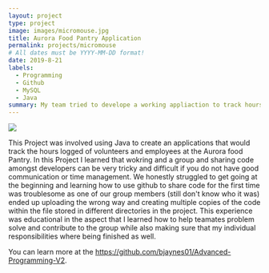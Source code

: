 ```yaml
---
layout: project
type: project
image: images/micromouse.jpg
title: Aurora Food Pantry Application
permalink: projects/micromouse
# All dates must be YYYY-MM-DD format!
date: 2019-8-21
labels:
  - Programming
  - Github
  - MySQL
  - Java
summary: My team tried to develope a working appliaction to track hours logged at the Aurora food pantry.
---
```


<div class="ui small rounded images">
  <img class="ui image" src="../images/micromouse-robot.png">
</div>

This Project was involved using Java to create an applications that would track the hours logged of volunteers and employees at the Aurora food Pantry. In this Project I learned that wokring and a group and sharing code amongst developers can be very tricky and difficult if you do not have good communication or time management.  We honestly struggled to get going at the beginning and learning how to use github to share code for the first time was troublesome as one of our group members (still don't know who it was) ended up uploading the wrong way and creating multiple copies of the code within the file stored in different directories in the project.  This experience was educational in the aspect that I learned how to help teamates problem solve and contribute to the group while also making sure that my individual responsibilities where being finished as well.  

You can learn more at the https://github.com/bjaynes01/Advanced-Programming-V2.



